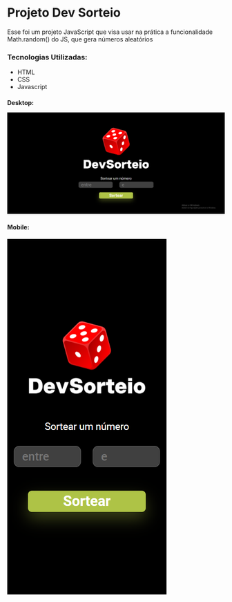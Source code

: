 <h1>Projeto Dev Sorteio</h1>

<p>Esse foi um projeto JavaScript que visa usar na prática a funcionalidade Math.random() do JS, que gera números aleatórios</p>

<h3>Tecnologias Utilizadas:</h3>
<ul>
  <li>HTML</li>
  <li>CSS</li>
  <li>Javascript</li>
</ul>

<h4>Desktop:</p>
<img src="./assets/project.png" alt="imagem do projeto dev sorteio" />

<h4>Mobile:</h4>
<img src="./assets/project2.png" alt="imagem do projeto dev sorteio para celular" />


